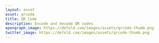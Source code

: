 ```yaml
---
layout: asset
asset: qrcode
title: QR Code
description: Encode and decode QR codes
opengraph_image: https://defold.com/images/assets/qrcode-thumb.png
twitter_image: https://defold.com/images/assets/qrcode-thumb.png
---
```

